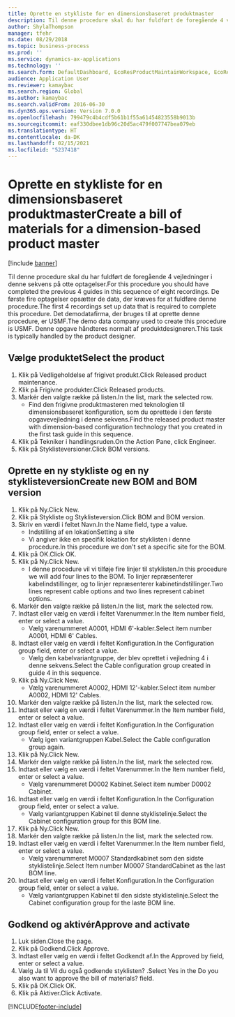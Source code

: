 ```yaml
---
title: Oprette en stykliste for en dimensionsbaseret produktmaster
description: Til denne procedure skal du har fuldført de foregående 4 vejledninger i denne sekvens på otte optagelser.
author: ShylaThompson
manager: tfehr
ms.date: 08/29/2018
ms.topic: business-process
ms.prod: ''
ms.service: dynamics-ax-applications
ms.technology: ''
ms.search.form: DefaultDashboard, EcoResProductMaintainWorkspace, EcoResProductOpenCasesFormPart, EcoResProductDetailsExtended, BOMConsistOf, BOMTable, InventItemIdLookupSimple, HcmWorkerLookUp
audience: Application User
ms.reviewer: kamaybac
ms.search.region: Global
ms.author: kamaybac
ms.search.validFrom: 2016-06-30
ms.dyn365.ops.version: Version 7.0.0
ms.openlocfilehash: 799479c4b4cdf5b61b1f55a61454823558b9013b
ms.sourcegitcommit: eaf330dbee1db96c20d5ac479f007747bea079eb
ms.translationtype: HT
ms.contentlocale: da-DK
ms.lasthandoff: 02/15/2021
ms.locfileid: "5237418"
---
```

# <a name="create-a-bill-of-materials-for-a-dimension-based-product-master"></a><span data-ttu-id="79e2d-103">Oprette en stykliste for en dimensionsbaseret produktmaster</span><span class="sxs-lookup"><span data-stu-id="79e2d-103">Create a bill of materials for a dimension-based product master</span></span>

[!include [banner](../../includes/banner.md)]

<span data-ttu-id="79e2d-104">Til denne procedure skal du har fuldført de foregående 4 vejledninger i denne sekvens på otte optagelser.</span><span class="sxs-lookup"><span data-stu-id="79e2d-104">For this procedure you should have completed the previous 4 guides in this sequence of eight recordings.</span></span> <span data-ttu-id="79e2d-105">De første fire optagelser opsætter de data, der kræves for at fuldføre denne procedure.</span><span class="sxs-lookup"><span data-stu-id="79e2d-105">The first 4 recordings set up data that is required to complete this procedure.</span></span> <span data-ttu-id="79e2d-106">Det demodatafirma, der bruges til at oprette denne procedure, er USMF.</span><span class="sxs-lookup"><span data-stu-id="79e2d-106">The demo data company used to create this procedure is USMF.</span></span> <span data-ttu-id="79e2d-107">Denne opgave håndteres normalt af produktdesigneren.</span><span class="sxs-lookup"><span data-stu-id="79e2d-107">This task is typically handled by the product designer.</span></span>


## <a name="select-the-product"></a><span data-ttu-id="79e2d-108">Vælge produktet</span><span class="sxs-lookup"><span data-stu-id="79e2d-108">Select the product</span></span>
1. <span data-ttu-id="79e2d-109">Klik på Vedligeholdelse af frigivet produkt.</span><span class="sxs-lookup"><span data-stu-id="79e2d-109">Click Released product maintenance.</span></span>
2. <span data-ttu-id="79e2d-110">Klik på Frigivne produkter.</span><span class="sxs-lookup"><span data-stu-id="79e2d-110">Click Released products.</span></span>
3. <span data-ttu-id="79e2d-111">Markér den valgte række på listen.</span><span class="sxs-lookup"><span data-stu-id="79e2d-111">In the list, mark the selected row.</span></span>
    * <span data-ttu-id="79e2d-112">Find den frigivne produktmasteren med teknologien til dimensionsbaseret konfiguration, som du oprettede i den første opgavevejledning i denne sekvens.</span><span class="sxs-lookup"><span data-stu-id="79e2d-112">Find the released product master with dimension-based configuration technology that you created in the first task guide in this sequence.</span></span>  
4. <span data-ttu-id="79e2d-113">Klik på Tekniker i handlingsruden.</span><span class="sxs-lookup"><span data-stu-id="79e2d-113">On the Action Pane, click Engineer.</span></span>
5. <span data-ttu-id="79e2d-114">Klik på Styklisteversioner.</span><span class="sxs-lookup"><span data-stu-id="79e2d-114">Click BOM versions.</span></span>

## <a name="create-new-bom-and-bom-version"></a><span data-ttu-id="79e2d-115">Oprette en ny stykliste og en ny styklisteversion</span><span class="sxs-lookup"><span data-stu-id="79e2d-115">Create new BOM and BOM version</span></span>
1. <span data-ttu-id="79e2d-116">Klik på Ny.</span><span class="sxs-lookup"><span data-stu-id="79e2d-116">Click New.</span></span>
2. <span data-ttu-id="79e2d-117">Klik på Stykliste og Styklisteversion.</span><span class="sxs-lookup"><span data-stu-id="79e2d-117">Click BOM and BOM version.</span></span>
3. <span data-ttu-id="79e2d-118">Skriv en værdi i feltet Navn.</span><span class="sxs-lookup"><span data-stu-id="79e2d-118">In the Name field, type a value.</span></span>
    * <span data-ttu-id="79e2d-119">Indstilling af en lokation</span><span class="sxs-lookup"><span data-stu-id="79e2d-119">Setting a site</span></span>  
    * <span data-ttu-id="79e2d-120">Vi angiver ikke en specifik lokation for styklisten i denne procedure.</span><span class="sxs-lookup"><span data-stu-id="79e2d-120">In this procedure we don't set a specific site for the BOM.</span></span>  
4. <span data-ttu-id="79e2d-121">Klik på OK.</span><span class="sxs-lookup"><span data-stu-id="79e2d-121">Click OK.</span></span>
5. <span data-ttu-id="79e2d-122">Klik på Ny.</span><span class="sxs-lookup"><span data-stu-id="79e2d-122">Click New.</span></span>
    * <span data-ttu-id="79e2d-123">I denne procedure vil vi tilføje fire linjer til styklisten.</span><span class="sxs-lookup"><span data-stu-id="79e2d-123">In this procedure we will add four lines to the BOM.</span></span> <span data-ttu-id="79e2d-124">To linjer repræsenterer kabelindstillinger, og to linjer repræsenterer kabinetindstillinger.</span><span class="sxs-lookup"><span data-stu-id="79e2d-124">Two lines represent cable options and two lines represent cabinet options.</span></span>  
6. <span data-ttu-id="79e2d-125">Markér den valgte række på listen.</span><span class="sxs-lookup"><span data-stu-id="79e2d-125">In the list, mark the selected row.</span></span>
7. <span data-ttu-id="79e2d-126">Indtast eller vælg en værdi i feltet Varenummer.</span><span class="sxs-lookup"><span data-stu-id="79e2d-126">In the Item number field, enter or select a value.</span></span>
    * <span data-ttu-id="79e2d-127">Vælg varenummeret A0001, HDMI 6'-kabler.</span><span class="sxs-lookup"><span data-stu-id="79e2d-127">Select item number A0001, HDMI 6' Cables.</span></span>  
8. <span data-ttu-id="79e2d-128">Indtast eller vælg en værdi i feltet Konfiguration.</span><span class="sxs-lookup"><span data-stu-id="79e2d-128">In the Configuration group field, enter or select a value.</span></span>
    * <span data-ttu-id="79e2d-129">Vælg den kabelvariantgruppe, der blev oprettet i vejledning 4 i denne sekvens.</span><span class="sxs-lookup"><span data-stu-id="79e2d-129">Select the Cable configuration group created in guide 4 in this sequence.</span></span>  
9. <span data-ttu-id="79e2d-130">Klik på Ny.</span><span class="sxs-lookup"><span data-stu-id="79e2d-130">Click New.</span></span>
    * <span data-ttu-id="79e2d-131">Vælg varenummeret A0002, HDMI 12'-kabler.</span><span class="sxs-lookup"><span data-stu-id="79e2d-131">Select item number A0002, HDMI 12' Cables.</span></span>  
10. <span data-ttu-id="79e2d-132">Markér den valgte række på listen.</span><span class="sxs-lookup"><span data-stu-id="79e2d-132">In the list, mark the selected row.</span></span>
11. <span data-ttu-id="79e2d-133">Indtast eller vælg en værdi i feltet Varenummer.</span><span class="sxs-lookup"><span data-stu-id="79e2d-133">In the Item number field, enter or select a value.</span></span>
12. <span data-ttu-id="79e2d-134">Indtast eller vælg en værdi i feltet Konfiguration.</span><span class="sxs-lookup"><span data-stu-id="79e2d-134">In the Configuration group field, enter or select a value.</span></span>
    * <span data-ttu-id="79e2d-135">Vælg igen variantgruppen Kabel.</span><span class="sxs-lookup"><span data-stu-id="79e2d-135">Select the Cable configuration group again.</span></span>  
13. <span data-ttu-id="79e2d-136">Klik på Ny.</span><span class="sxs-lookup"><span data-stu-id="79e2d-136">Click New.</span></span>
14. <span data-ttu-id="79e2d-137">Markér den valgte række på listen.</span><span class="sxs-lookup"><span data-stu-id="79e2d-137">In the list, mark the selected row.</span></span>
15. <span data-ttu-id="79e2d-138">Indtast eller vælg en værdi i feltet Varenummer.</span><span class="sxs-lookup"><span data-stu-id="79e2d-138">In the Item number field, enter or select a value.</span></span>
    * <span data-ttu-id="79e2d-139">Vælg varenummeret D0002 Kabinet.</span><span class="sxs-lookup"><span data-stu-id="79e2d-139">Select item number D0002 Cabinet.</span></span>  
16. <span data-ttu-id="79e2d-140">Indtast eller vælg en værdi i feltet Konfiguration.</span><span class="sxs-lookup"><span data-stu-id="79e2d-140">In the Configuration group field, enter or select a value.</span></span>
    * <span data-ttu-id="79e2d-141">Vælg variantgruppen Kabinet til denne styklistelinje.</span><span class="sxs-lookup"><span data-stu-id="79e2d-141">Select the Cabinet configuration group for this BOM line.</span></span>  
17. <span data-ttu-id="79e2d-142">Klik på Ny.</span><span class="sxs-lookup"><span data-stu-id="79e2d-142">Click New.</span></span>
18. <span data-ttu-id="79e2d-143">Markér den valgte række på listen.</span><span class="sxs-lookup"><span data-stu-id="79e2d-143">In the list, mark the selected row.</span></span>
19. <span data-ttu-id="79e2d-144">Indtast eller vælg en værdi i feltet Varenummer.</span><span class="sxs-lookup"><span data-stu-id="79e2d-144">In the Item number field, enter or select a value.</span></span>
    * <span data-ttu-id="79e2d-145">Vælg varenummeret M0007 Standardkabinet som den sidste styklistelinje.</span><span class="sxs-lookup"><span data-stu-id="79e2d-145">Select Item number M0007 StandardCabinet as the last BOM line.</span></span>  
20. <span data-ttu-id="79e2d-146">Indtast eller vælg en værdi i feltet Konfiguration.</span><span class="sxs-lookup"><span data-stu-id="79e2d-146">In the Configuration group field, enter or select a value.</span></span>
    * <span data-ttu-id="79e2d-147">Vælg variantgruppen Kabinet til den sidste styklistelinje.</span><span class="sxs-lookup"><span data-stu-id="79e2d-147">Select the Cabinet configuration group for the laste BOM line.</span></span>  

## <a name="approve-and-activate"></a><span data-ttu-id="79e2d-148">Godkend og aktivér</span><span class="sxs-lookup"><span data-stu-id="79e2d-148">Approve and activate</span></span>
1. <span data-ttu-id="79e2d-149">Luk siden.</span><span class="sxs-lookup"><span data-stu-id="79e2d-149">Close the page.</span></span>
2. <span data-ttu-id="79e2d-150">Klik på Godkend.</span><span class="sxs-lookup"><span data-stu-id="79e2d-150">Click Approve.</span></span>
3. <span data-ttu-id="79e2d-151">Indtast eller vælg en værdi i feltet Godkendt af.</span><span class="sxs-lookup"><span data-stu-id="79e2d-151">In the Approved by field, enter or select a value.</span></span>
4. <span data-ttu-id="79e2d-152">Vælg Ja til Vil du også godkende styklisten? .</span><span class="sxs-lookup"><span data-stu-id="79e2d-152">Select Yes in the Do you also want to approve the bill of materials? field.</span></span>
5. <span data-ttu-id="79e2d-153">Klik på OK.</span><span class="sxs-lookup"><span data-stu-id="79e2d-153">Click OK.</span></span>
6. <span data-ttu-id="79e2d-154">Klik på Aktiver.</span><span class="sxs-lookup"><span data-stu-id="79e2d-154">Click Activate.</span></span>



[!INCLUDE[footer-include](../../../includes/footer-banner.md)]